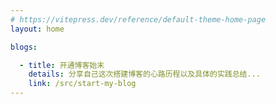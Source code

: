 ```yaml
---
# https://vitepress.dev/reference/default-theme-home-page
layout: home

blogs:

  - title: 开通博客始末
    details: 分享自己这次搭建博客的心路历程以及具体的实践总结...
    link: /src/start-my-blog
---
```


